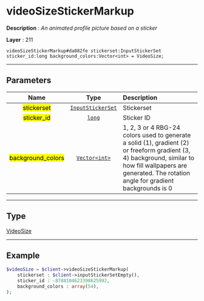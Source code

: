 # videoSizeStickerMarkup

**Description** : *An animated profile picture based on a sticker*

**Layer** : 211

```tl
videoSizeStickerMarkup#da082fe stickerset:InputStickerSet sticker_id:long background_colors:Vector<int> = VideoSize;
```

---

## Parameters

| Name | Type | Description |
| :---: | :---: | :--- |
| <mark>stickerset</mark> | [`InputStickerSet`](type/InputStickerSet) | Stickerset |
| <mark>sticker_id</mark> | [`long`](type/long) | Sticker ID |
| <mark>background_colors</mark> | [`Vector<int>`](type/int) | 1, 2, 3 or 4 RBG-24 colors used to generate a solid (1), gradient (2) or freeform gradient (3, 4) background, similar to how fill wallpapers are generated. The rotation angle for gradient backgrounds is 0 |

---

## Type

[VideoSize](type/VideoSize)

---

## Example

```php
$videoSize = $client->videoSizeStickerMarkup(
	stickerset : $client->inputStickerSetEmpty(),
	sticker_id : -8788104623398625992,
	background_colors : array(54),
);
```